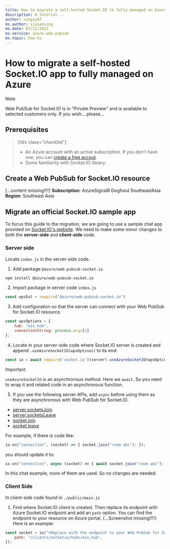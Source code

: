 ```yaml
---
title: How to migrate a self-hosted Socket.IO to fully managed on Azure
description: A tutorial...
author: xingsy97
ms.author: siyuanxing
ms.date: 07/21/2023
ms.service: azure-web-pubsub
ms.topic: how-to
---
```


# How to migrate a self-hosted Socket.IO app to fully managed on Azure
>[!NOTE]
> Web PubSub for Socket.IO is in "Private Preview" and is available to selected customers only. If you wish... please...

## Prerequisites
> [!div class="checklist"]
> * An Azure account with an active subscription. If you don't have one, you can [create a free accout](https://azure.microsoft.com/free/). 
> * Some familiarity with Socket.IO library.

## Create a Web PubSub for Socket.IO resource
[...content missing!!!!]
**Subscription**: AzureSignalR Dogfood SoutheastAsia
**Region**: Southeast Asia

## Migrate an official Socket.IO sample app 
To focus this guide to the migration, we are going to use a sample chat app provided on [Socket.IO's website](https://github.com/socketio/socket.io/tree/4.6.2/examples/chat). We need to make some minor changes to both the **server-side** and **client-side** code.

### Server side
Locate `index.js` in the server-side code.

1. Add package `@azure/web-pubsub-socket.io`
```bash
npm install @azure/web-pubsub-socket.io
```

2. Import package in server code `index.js`
```javascript
const wpsExt = require("@azure/web-pubsub-socket.io")
```

3. Add configuration so that the server can connect with your Web PubSub for Socket.IO resource.
```javascript
const wpsOptions = {
    hub: "eio_hub",
    connectionString: process.argv[2]
};
```
	
4. Locate in your server-side code where Socket.IO server is created and append `.useAzureSocketIO(wpsOptinos)` to its end:
```javascript
const io = await require('socket.io')(server).useAzureSocketIO(wpsOptions);
```
>[!IMPORTANT]
> `useAzureSocketIO` is an asynchronous method. Here we `await`. So you need to wrap it and related code in an asynchronous function.

5. If you use the following server APIs, add `async` before using them as they are asynchronous with Web PubSub for Socket.IO.
- [server.socketsJoin](https://socket.io/docs/v4/server-api/#serversocketsjoinrooms)
- [server.socketsLeave](https://socket.io/docs/v4/server-api/#serversocketsleaverooms)
- [socket.join](https://socket.io/docs/v4/server-api/#socketjoinroom)
- [socket.leave](https://socket.io/docs/v4/server-api/#socketleaveroom)

For example, if there is code like:
```javascript
io.on("connection", (socket) => { socket.join("room abc"); });
```
you should update it to:
```javascript
io.on("connection", async (socket) => { await socket.join("room abc"); });
```

In this chat example, none of them are used. So no changes are needed.

### Client Side
In client-side code found in `./public/main.js`

1. Find where Socket.IO client is created. Then replace its endpoint with Azure Socket.IO endpoint and add an `path` option. You can find the endpoint to your resource on Azure portal. {...Screenshot missing!!!!}
Here is an example:
```javascript
const socket = io("<Replace with the endpoint to your Web PubSub for Socket.IO resrouce>", {
    path: "/clients/socketio/hubs/eio_hub",
});
```